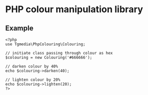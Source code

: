 # PHP colour manipulation library

## Example
```
<?php
use Tgmedia\PhpColouring\Colouring;

// initiate class passing through colour as hex
$colouring = new Colouring('#666666');

// darken colour by 40%
echo $colouring->darken(40);

// lighten colour by 20%
echo $colouring->lighten(20);
?>
```